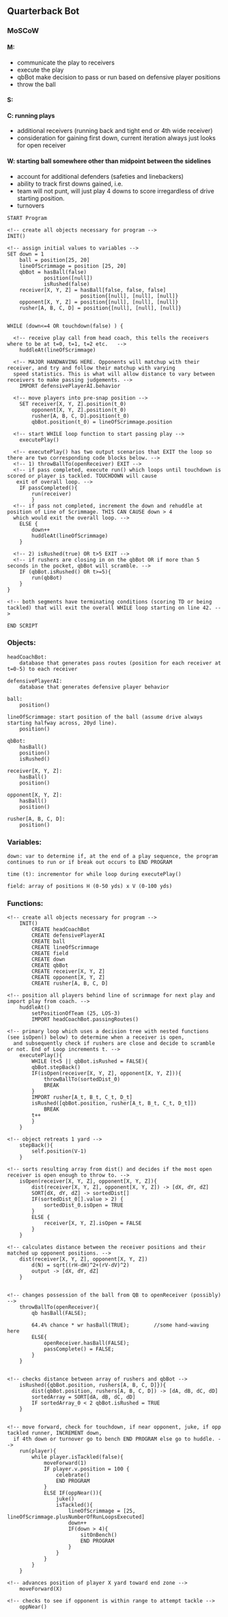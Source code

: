 ## Quarterback Bot


### MoSCoW
#### M:  
- communicate the play to receivers
- execute the play
- qbBot make decision to pass or run based on defensive player positions
- throw the ball

#### S:  

#### C:  running plays
- additional receivers (running back and tight end or 4th wide receiver)
- consideration for gaining first down, current iteration always just looks for open receiver

#### W:  starting ball somewhere other than midpoint between the sidelines
- account for additional defenders (safeties and linebackers)
- ability to track first downs gained, i.e. 
- team will not punt, will just play 4 downs to score irregardless of drive starting position.
- turnovers 

```
START Program 

<!-- create all objects necessary for program -->
INIT()

<!-- assign initial values to variables -->
SET down = 1
    ball = position[25, 20]
    lineOfScrimmage = position [25, 20]
    qbBot = hasBall(false)
            position([null])
            isRushed(false)
    receiver[X, Y, Z] = hasBall[false, false, false]
                        position{[null], [null], [null]}
    opponent[X, Y, Z] = position{[null], [null], [null]}
    rusher[A, B, C, D] = position{[null], [null], [null]}


WHILE (down<=4 OR touchdown(false) ) {
  
  <!-- receive play call from head coach, this tells the receivers where to be at t=0, t=1, t=2 etc.   -->
    huddleAt(lineOfScrimmage)

  <!-- MAJOR HANDWAVING HERE. Opponents will matchup with their receiver, and try and follow their matchup with varying
  speed statistics. This is what will allow distance to vary between receivers to make passing judgements. -->
    IMPORT defensivePlayerAI.behavior

  <!-- move players into pre-snap position -->
    SET receiver[X, Y, Z].position(t_0)
        opponent[X, Y, Z].position(t_0)
        rusher[A, B, C, D].position(t_0)
        qbBot.position(t_0) = lineOfScrimmage.position

  <!-- start WHILE loop function to start passing play -->
    executePlay()

  <!-- executePlay() has two output scenarios that EXIT the loop so there are two corresponding code blocks below. -->
  <!-- 1) throwBallTo(openReceiver) EXIT -->
  <!-- if pass completed, execute run() which loops until touchdown is scored or player is tackled. TOUCHDOWN will cause 
   exit of overall loop. -->
    IF passCompleted(){
        run(receiver)
        }
  <!-- if pass not completed, increment the down and rehuddle at position of Line of Scrimmage. THIS CAN CAUSE down > 4 
  which would exit the overall loop. -->
    ELSE {
        down++
        huddleAt(lineOfScrimmage)
    }

  <!-- 2) isRushed(true) OR t>5 EXIT -->
  <!-- if rushers are closing in on the qbBot OR if more than 5 seconds in the pocket, qbBot will scramble. -->
    IF (qbBot.isRushed() OR t>=5){
        run(qbBot)
    }
}

<!-- both segments have terminating conditions (scoring TD or being tackled) that will exit the overall WHILE loop starting on line 42. -->

END SCRIPT
```

### Objects:
    headCoachBot: 
        database that generates pass routes (position for each receiver at t=0-5) to each receiver
    
    defensivePlayerAI:
        database that generates defensive player behavior
    
    ball:
        position()
    
    lineOfScrimmage: start position of the ball (assume drive always starting halfway across, 20yd line).
        position()
    
    qbBot: 
        hasBall()
        position()
        isRushed()
    
    receiver[X, Y, Z]: 
        hasBall() 
        position()

    opponent[X, Y, Z]: 
        hasBall()
        position()

    rusher[A, B, C, D]: 
        position()


### Variables:
    down: var to determine if, at the end of a play sequence, the program continues to run or if break out occurs to END PROGRAM

    time (t): incrementor for while loop during executePlay()
    
    field: array of positions H (0-50 yds) x V (0-100 yds)
    


### Functions:
```
<!-- create all objects necessary for program -->
    INIT()
        CREATE headCoachBot
        CREATE defensivePlayerAI
        CREATE ball
        CREATE lineOfScrimmage
        CREATE field
        CREATE down
        CREATE qbBot
        CREATE receiver[X, Y, Z]
        CREATE opponent[X, Y, Z]
        CREATE rusher[A, B, C, D]

<!-- position all players behind line of scrimmage for next play and import play from coach. -->
    huddleAt()
        setPositionOfTeam (25, LOS-3)
        IMPORT headCoachBot.passingRoutes()

<!-- primary loop which uses a decision tree with nested functions (see isOpen() below) to determine when a receiver is open, 
  and subsequently check if rushers are close and decide to scramble or not. End of Loop increments t. -->
    executePlay(){
        WHILE (t<5 || qbBot.isRushed = FALSE){
        qbBot.stepBack()
        IF(isOpen(receiver[X, Y, Z], opponent[X, Y, Z])){
            throwBallTo(sortedDist_0)
            BREAK
        }
        IMPORT rusher[A_t, B_t, C_t, D_t]
        isRushed([qbBot.position, rusher[A_t, B_t, C_t, D_t]])
            BREAK
        t++
        }   
    }

<!-- object retreats 1 yard -->
    stepBack(){
        self.position(V-1)
    }

<!-- sorts resulting array from dist() and decides if the most open receiver is open enough to throw to. -->
    isOpen(receiver[X, Y, Z], opponent[X, Y, Z]){
        dist(receiver[X, Y, Z], opponent[X, Y, Z]) -> [dX, dY, dZ]
        SORT[dX, dY, dZ] -> sortedDist[]
        IF(sortedDist_0[].value > 2) {
            sortedDist_0.isOpen = TRUE
        }
        ELSE {
            receiver[X, Y, Z].isOpen = FALSE
        }
    }
 
<!-- calculates distance between the receiver positions and their matched up opponent positions. -->
    dist(receiver[X, Y, Z], opponent[X, Y, Z])
        d(N) = sqrt((rH-dH)^2+(rV-dV)^2)
        output -> [dX, dY, dZ]
    }


<!-- changes possession of the ball from QB to openReceiver (possibly)         -->
    throwBallTo(openReceiver){
        qb hasBall(FALSE);
        
        64.4% chance * wr hasBall(TRUE);        //some hand-waving here
        ELSE{
            openReceiver.hasBall(FALSE);
            passComplete() = FALSE;    
        } 
    }


<!-- checks distance between array of rushers and qbBot -->
    isRushed({qbBot.position, rushers[A, B, C, D]}){
        dist(qbBot.position, rushers[A, B, C, D]) -> [dA, dB, dC, dD]
        sortedArray = SORT[dA, dB, dC, dD]
        IF sortedArray_0 < 2 qbBot.isRushed = TRUE
    }    

       
<!-- move forward, check for touchdown, if near opponent, juke, if opp tackled runner, INCREMENT down, 
  if 4th down or turnover go to bench END PROGRAM else go to huddle. -->
    run(player){
        while player.isTackled(false){
            moveForward(1)
            IF player.v.position = 100 {
                celebrate()
                END PROGRAM
            }
            ELSE IF(oppNear()){
                juke()
                isTackled(){
                    lineOfScrimmage = [25, lineOfScrimmage.plusNumberOfRunLoopsExecuted]
                    down++
                    IF(down > 4){
                        sitOnBench()
                        END PROGRAM
                    }
                }
            }
        }
    }

<!-- advances position of player X yard toward end zone -->
    moveForward(X)

<!-- checks to see if opponent is within range to attempt tackle -->
    oppNear()



```
